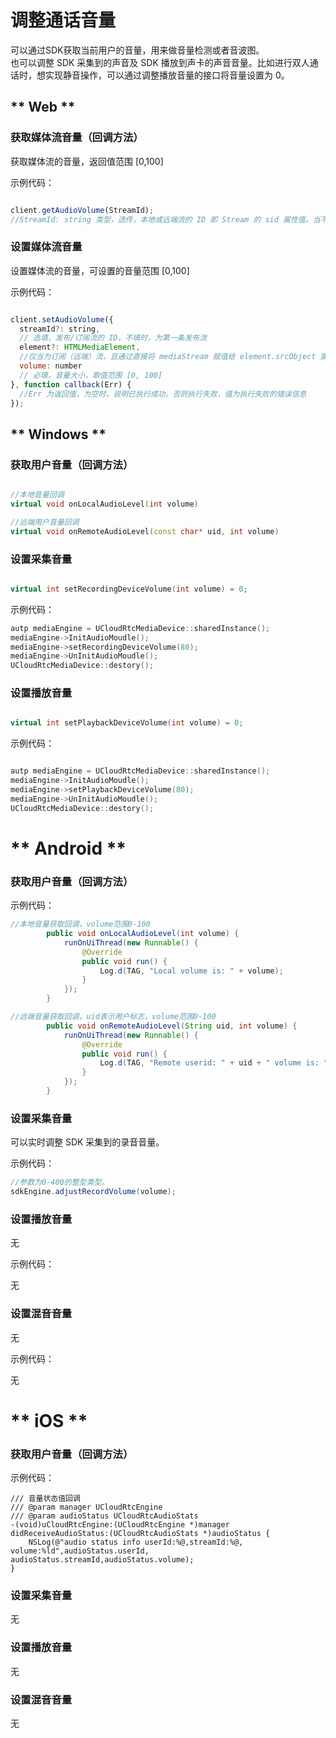 # 调整通话音量


可以通过SDK获取当前用户的音量，用来做音量检测或者音波图。    
也可以调整 SDK 采集到的声音及 SDK 播放到声卡的声音音量。比如进行双人通话时，想实现静音操作，可以通过调整播放音量的接口将音量设置为 0。    

<!-- tabs:start -->


## ** Web **


### 获取媒体流音量（回调方法）

获取媒体流的音量，返回值范围 [0,100] 
  
示例代码：    

```js

client.getAudioVolume(StreamId);
//StreamId: string 类型，选传，本地或远端流的 ID 即 Stream 的 sid 属性值。当不传时，默认获取第一条本地流的音量大小

```


### 设置媒体流音量

设置媒体流的音量，可设置的音量范围 [0,100] 
  
示例代码：    

```js

client.setAudioVolume({
  streamId?: string,   
  // 选填，发布/订阅流的 ID，不填时，为第一条发布流
  element?: HTMLMediaElement, 
  //仅当为订阅（远端）流，且通过直接将 mediaStream 赋值给 element.srcObject 属性进行播放时必填该 element。若为发布（本地）流，或通过 play 方法进行播放的订阅（远端）流时，不需要填写。
  volume: number 
  // 必填，音量大小，取值范围 [0, 100]
}, function callback(Err) {
  //Err 为返回值，为空时，说明已执行成功，否则执行失败，值为执行失败的错误信息
});

```


## ** Windows **

### 获取用户音量（回调方法）

```cpp

//本地音量回调
virtual void onLocalAudioLevel(int volume) 

//远端用户音量回调 
virtual void onRemoteAudioLevel(const char* uid, int volume) 

```

	
### 设置采集音量

```cpp

virtual int setRecordingDeviceVolume(int volume) = 0;

```

示例代码：    

```cpp
autp mediaEngine = UCloudRtcMediaDevice::sharedInstance();
mediaEngine->InitAudioMoudle();
mediaEngine->setRecordingDeviceVolume(80);
mediaEngine->UnInitAudioMoudle();
UCloudRtcMediaDevice::destory();
```

### 设置播放音量

```cpp

virtual int setPlaybackDeviceVolume(int volume) = 0;

```
示例代码：    

```cpp

autp mediaEngine = UCloudRtcMediaDevice::sharedInstance();
mediaEngine->InitAudioMoudle();
mediaEngine->setPlaybackDeviceVolume(80);
mediaEngine->UnInitAudioMoudle();
UCloudRtcMediaDevice::destory();

```




# ** Android **

### 获取用户音量（回调方法）

示例代码：    

```java
//本地音量获取回调，volume范围0-100
        public void onLocalAudioLevel(int volume) {
            runOnUiThread(new Runnable() {
                @Override
                public void run() {
                    Log.d(TAG, "Local volume is: " + volume);
                }
            });
        }

//远端音量获取回调，uid表示用户标志，volume范围0-100
        public void onRemoteAudioLevel(String uid, int volume) {
            runOnUiThread(new Runnable() {
                @Override
                public void run() {
                    Log.d(TAG, "Remote userid: " + uid + " volume is: " + volume);
                }
            });
        }
```  

### 设置采集音量

可以实时调整 SDK 采集到的录音音量。
  
示例代码：    

```java
//参数为0-400的整型类型。
sdkEngine.adjustRecordVolume(volume); 
```

### 设置播放音量

无 
  
示例代码：    

无  

### 设置混音音量

无 
  
示例代码：    

无  


# ** iOS **

### 获取用户音量（回调方法）

示例代码：
``` objc
/// 音量状态值回调
/// @param manager UCloudRtcEngine
/// @param audioStatus UCloudRtcAudioStats
-(void)uCloudRtcEngine:(UCloudRtcEngine *)manager didReceiveAudioStatus:(UCloudRtcAudioStats *)audioStatus {
    NSLog(@"audio status info userId:%@,streamId:%@, volume:%ld",audioStatus.userId, audioStatus.streamId,audioStatus.volume);
}
```

### 设置采集音量

无   

### 设置播放音量

无   

### 设置混音音量

无  

<!-- tabs:end -->

